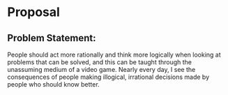 Proposal
========

Problem Statement:
------------------

People should act more rationally and think more logically when looking at
problems that can be solved, and this can be taught through the unassuming
medium of a video game. Nearly every day, I see the consequences of people
making illogical, irrational decisions made by people who should know better.

